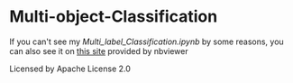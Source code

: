# Multi-object-Classification  

If you can't see my *Multi_label_Classification.ipynb* by some reasons, you can also see it on [this site](https://nbviewer.org/github/Deok97/MultiLabel-Classification/blob/main/Multi_label_Classification.ipynb) provided by nbviewer



Licensed by Apache License 2.0
